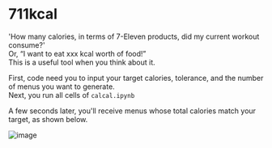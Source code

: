 # 711kcal

'How many calories, in terms of 7-Eleven products, did my current workout consume?'  
Or, “I want to eat xxx kcal worth of food!”   
This is a useful tool when you think about it.

First, code need you to input your target calories, tolerance, and the number of menus you want to generate.  
Next, you run all cells of `calcal.ipynb`

A few seconds later, you'll receive menus whose total calories match your target, as shown below.


![image](https://github.com/user-attachments/assets/2bd1e4f4-9a86-42d2-94bf-2a9a1195bece)
